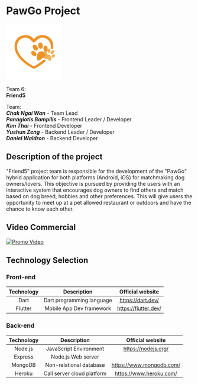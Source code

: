 # PawGo Project
[<img src="lib/assets/app_icon.png" width="150"/>](app_icon.png)

Team 6: </br>
**Friend5**

Team:</br>
***Chak Ngai Wan***   -   Team Lead</br>
***Panagiotis Bampilis***   -   Frontend Leader / Developer</br>
***Kim Thai***   -   Frontend Developer</br>
***Yushun Zeng***   -   Backend  Leader / Developer</br>
***Daniel Waldron***   -   Backend  Developer</br>

## Description of the project
"Friend5" project team is responsible for the development of the "PawGo" hybrid application for both platforms (Android, iOS) for matchmaking dog owners/lovers. This objective is pursued by providing the users with an interactive system that encourages dog owners to find others and match based on dog breed, hobbies and other preferences. This will give users the opportunity to meet up at a pet allowed restaurant or outdoors and have the chance to know each other.

## Video Commercial
[![Promo Video](https://img.youtube.com/vi/5j9MIvSbWX0E/0.jpg)](https://www.youtube.com/watch?v=5j9MIvSbWX0E)

## Technology Selection

### Front-end
|     Technology     |        Description       |                Official website                |
| :----------------: | :----------------------: | :--------------------------------------------: |
|        Dart        | Dart programming language|                https://dart.dev/               |
|       Flutter      | Mobile App Dev framework |               https://flutter.dev/             |

### Back-end
|     Technology     |        Description       |                Official website                |
| :----------------: | :----------------------: | :--------------------------------------------: |
|      Node.js       |  JavaScript Environment  |               https://nodejs.org/              |
|      Express       |    Node.js Web server    |                                                |
|      MongoDB       |  Non-relational database |             https://www.mongodb.com/           |
|      Heroku        | Call server cloud platform |             https://www.heroku.com/            |
